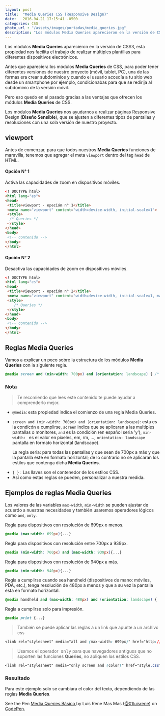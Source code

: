```yaml
---
layout: post
title:  "Media Queries CSS (Responsive Design)"
date:   2016-04-21 17:15:41 -0500
categories: CSS 
photo_url : "/assets/images/portadas/media_queries.jpg"
description: "Los módulos Media Queries aparecieron en la versión de CSS3, esta propiedad nos facilita el trabajo de realizar múltiples plantillas"
---
```

Los módulos **Media Queries** aparecieron en la versión de CSS3, esta propiedad nos facilita el trabajo de realizar múltiples plantillas para diferentes dispositivos electrónicos.

Antes que apareciera los módulos **Media Queries** de CSS, para poder tener diferentes versiones de nuestro proyecto (móvil, tablet, PC), una de las formas era crear subdominios y cuando el usuario accedía a tu sitio web desde un smartphone por ejemplo, condicionabas para que se redirija al subdominio de la versión móvil.

Pero eso quedo en el pasado gracias a las ventajas que ofrecen los módulos **Media Queries** de CSS.

Los módulos **Media Queries** nos ayudarnos a realizar páginas Responsive Design (**Diseño Sensible**), que se ajusten a diferentes tipos de pantallas y resoluciones con una sola versión de nuestro proyecto.

## viewport

Antes de comenzar, para que todos nuestros **Media Queries** funciones de maravilla, tenemos que agregar el meta `viewport` dentro del tag `head` de HTML.

#### Opción N° 1

Activa las capacidades de zoom en dispositivos móviles.

```html
<! DOCTYPE html> 
<html lang="es">
<head>
 <title>viewport - opeción n° 1</title>
 <meta name="viewport" content="width=device-width, initial-scale=1">
 <style>
  /* Queries */
 </style>
</head>
<body>
 <!-- contenido -->
</body>
</html>
```

#### Opción N° 2

Desactiva las capacidades de zoom en dispositivos móviles.

```html
<! DOCTYPE html> 
<html lang="es">
<head>
 <title>viewport - opeción n° 2</title>
 <meta name="viewport" content="width=device-width, initial-scale=1, maximum-scale=1, user-scalable=no">
 <style>
	/* Queries */
 </style>
</head>
<body>
 <!-- contenido -->
</body>
</html>
```

## Reglas Media Queries

Vamos a explicar un poco sobre la estructura de los módulos **Media Queries** con la siguiente regla.

```css
@media screen and (min-width: 700px) and (orientation: landscape) { /* Estilos CSS */ }
```

### Nota 

> Te recomiendo que lees este contenido te puede ayudar a comprenderlo mejor.

<ul class="lista-desordenada">
	<li>
		<code>@media</code>: esta propiedad indica el comienzo de una regla Media Queries.
	</li>
	<li>
	<p>
	<code>screen and (min-width: 700px) and (orientation: landscape)</code>: esta es la condicón a cumplirse, <code>screen</code> indica que se aplicaran a las multiples pantallas o monitores, <code>and</code> es la condición (en español seria 'y'), <code>min-width: </code> es el valor en pixeles, em, rm, ..., <code>orientation: landscape</code> pantalla en formato horizontal (landscape).
	</p>	
	<p>
	La regla seria: para todas las pantallas y que sean de 700px a más y que la pantalla este en formato horizontal; de lo contrario no se aplicaran los estilos que contenga dicha <b>Media Queries</b>.
	</p>
	</li>
	<li>
		<code>{ }</code> : Las llaves son el contenedor de los estilos CSS.
	</li>
	<li>Así como estas reglas se pueden, personalizar a nuestra medida.</li>
</ul>

## Ejemplos de reglas Media Queries

Los valores de las variables `max-width`, `min-width` se pueden ajustar de acuerdo a nuestras necesidades y también usaremos operadores lógicos como `and`, `only`.

Regla para dispositivos con resolución de 699px o menos.

```css
@media (max-width: 699px){...}
```
Regla para dispositivos con resolución entre 700px a 939px.

```css
@media (min-width: 700px) and (max-width: 939px){...}
```

Regla para dispositivos con resolución de 940px a más.

```css
@media (min-width: 940px){...}
```

Regla a cumplirse cuando sea handheld (dispositivos de mano: móviles, PDA, etc.), tenga resolución de 480px a menos y que a su vez la pantalla esta en formato horizontal.

```css
@media handheld and (max-width: 480px) and (orientation: landscape) { ... }
```

Regla a cumplirse solo para impresión.

```css
@media print {...}
```

> También se puede aplicar las reglas a un link que apunte a un archivo css

```css
<link rel="stylesheet" media="all and (max-width: 699px)" href="http://01luisrene.com/estilos-max-699px.css" />
```
> Usamos el operador  &nbsp;<kbd>only</kbd> para que navegadores antiguos que no soporten las funciones **Queries**, no apliquen los estilos CSS.

```css
<link rel="stylesheet" media="only screen and (color)" href="style.css" />
```

### Resultado 

Para este ejemplo solo se cambiara el color del texto, dependiendo de las reglas **Media Queries**.

<p data-height="266" data-theme-id="0" data-slug-hash="pyZEdp" data-default-tab="result" data-user="01luisrene" data-embed-version="2" class="codepen">See the Pen <a href="http://codepen.io/01luisrene/pen/pyZEdp/">Media Queries Básico </a> by Luis Rene Mas Mas (<a href="http://codepen.io/01luisrene">@01luisrene</a>) on <a href="http://codepen.io">CodePen</a>.</p>
